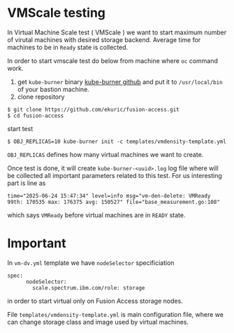 # VMScale testing 

In Virtual Machine Scale test ( VMScale ) we want to start maximum number of virutal machines with desired storage backend. Average time for machines to be in `Ready` state is collected. 

In order to start vmscale test do below from machine where `oc` command work.

1. get `kube-burner`  binary [kube-burner github](https://github.com/kube-burner/kube-burner/releases) and put it to `/usr/local/bin` of your bastion machine.
2. clone repository 
```
$ git clone https://github.com/ekuric/fusion-access.git
$ cd fusion-access  
```

start test 

``` 
$ OBJ_REPLICAS=10 kube-burner init -c templates/vmdensity-template.yml
```

`OBJ_REPLICAS` defines how many virtual machines we want to create.

Once test is done, it will create `kube-burner-<uuid>.log` log file where will be collected all important parameters related to this test. For us interesting part is line as
```
time="2025-06-24 15:47:34" level=info msg="vm-den-delete: VMReady 99th: 170535 max: 176375 avg: 150527" file="base_measurement.go:108"
```
which says `VMReady` before virtual machines are in `READY` state. 

# Important 

In `vm-dv.yml` template we have `nodeSelector` specificiation 

```
spec:
      nodeSelector:
        scale.spectrum.ibm.com/role: storage
```
in order to start virtual only on Fusion Access storage nodes.

File `templates/vmdensity-template.yml` is main configuration file, where we can change storage class and image used by virtual machines. 


